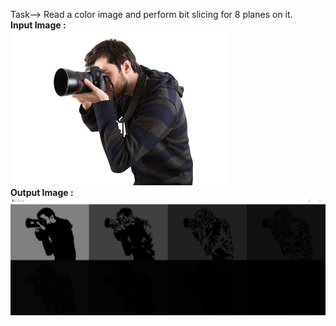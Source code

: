 Task--> Read a color image and perform bit slicing for 8 planes on it.  <br />
**Input Image :**<br />
![](img.jpeg)
<br />
**Output Image :**<br />
![](output_img.png)

